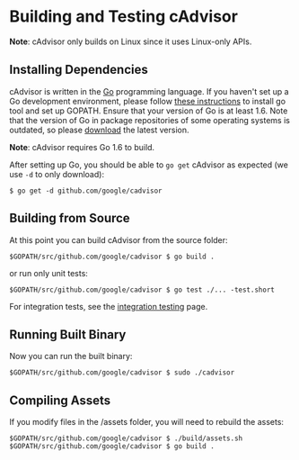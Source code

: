# Building and Testing cAdvisor

**Note**: cAdvisor only builds on Linux since it uses Linux-only APIs.

## Installing Dependencies

cAdvisor is written in the [Go](http://golang.org) programming language. If you haven't set up a Go development environment, please follow [these instructions](http://golang.org/doc/code.html) to install go tool and set up GOPATH. Ensure that your version of Go is at least 1.6. Note that the version of Go in package repositories of some operating systems is outdated, so please [download](https://golang.org/dl/) the latest version.

**Note**: cAdvisor requires Go 1.6 to build.

After setting up Go, you should be able to `go get` cAdvisor as expected (we use `-d` to only download):

```
$ go get -d github.com/google/cadvisor
```

## Building from Source

At this point you can build cAdvisor from the source folder:

```
$GOPATH/src/github.com/google/cadvisor $ go build .
```

or run only unit tests:

```
$GOPATH/src/github.com/google/cadvisor $ go test ./... -test.short
```

For integration tests, see the [integration testing](integration_testing.md) page.

## Running Built Binary

Now you can run the built binary:

```
$GOPATH/src/github.com/google/cadvisor $ sudo ./cadvisor
```

## Compiling Assets 

If you modify files in the /assets folder, you will need to rebuild the assets:

```
$GOPATH/src/github.com/google/cadvisor $ ./build/assets.sh
$GOPATH/src/github.com/google/cadvisor $ go build .
```

